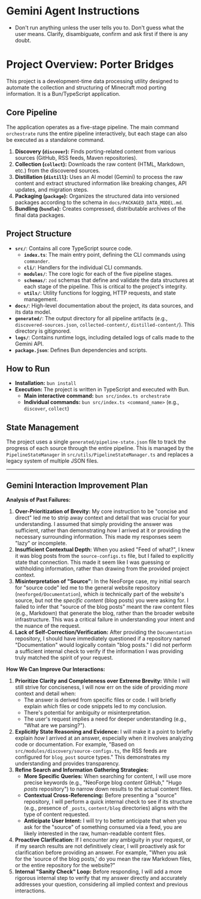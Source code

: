 # Gemini Agent Instructions

- Don't run anything unless the user tells you to. Don't guess what the user means. Clarify, disambiguate, confirm and ask first if there is any doubt.

# Project Overview: Porter Bridges

This project is a development-time data processing utility designed to automate the collection and structuring of Minecraft mod porting information. It is a Bun/TypeScript application.

## Core Pipeline

The application operates as a five-stage pipeline. The main command `orchestrate` runs the entire pipeline interactively, but each stage can also be executed as a standalone command.

1.  **Discovery (`discover`):** Finds porting-related content from various sources (GitHub, RSS feeds, Maven repositories).
2.  **Collection (`collect`):** Downloads the raw content (HTML, Markdown, etc.) from the discovered sources.
3.  **Distillation (`distill`):** Uses an AI model (Gemini) to process the raw content and extract structured information like breaking changes, API updates, and migration steps.
4.  **Packaging (`package`):** Organizes the structured data into versioned packages according to the schema in `docs/PACKAGED_DATA_MODEL.md`.
5.  **Bundling (`bundle`):** Creates compressed, distributable archives of the final data packages.

## Project Structure

-   **`src/`**: Contains all core TypeScript source code.
    -   **`index.ts`**: The main entry point, defining the CLI commands using `commander`.
    -   **`cli/`**: Handlers for the individual CLI commands.
    -   **`modules/`**: The core logic for each of the five pipeline stages.
    -   **`schemas/`**: `zod` schemas that define and validate the data structures at each stage of the pipeline. This is critical to the project's integrity.
    -   **`utils/`**: Utility functions for logging, HTTP requests, and state management.
-   **`docs/`**: High-level documentation about the project, its data sources, and its data model.
-   **`generated/`**: The output directory for all pipeline artifacts (e.g., `discovered-sources.json`, `collected-content/`, `distilled-content/`). This directory is gitignored.
-   **`logs/`**: Contains runtime logs, including detailed logs of calls made to the Gemini API.
-   **`package.json`**: Defines Bun dependencies and scripts.

## How to Run

-   **Installation:** `bun install`
-   **Execution:** The project is written in TypeScript and executed with Bun.
    -   **Main interactive command:** `bun src/index.ts orchestrate`
    -   **Individual commands:** `bun src/index.ts <command_name>` (e.g., `discover`, `collect`)

## State Management

The project uses a single `generated/pipeline-state.json` file to track the progress of each source through the entire pipeline. This is managed by the `PipelineStateManager` in `src/utils/PipelineStateManager.ts` and replaces a legacy system of multiple JSON files.

---

## Gemini Interaction Improvement Plan

**Analysis of Past Failures:**

1.  **Over-Prioritization of Brevity:** My core instruction to be "concise and direct" led me to strip away context and detail that was crucial for your understanding. I assumed that simply providing the answer was sufficient, rather than demonstrating *how* I arrived at it or providing the necessary surrounding information. This made my responses seem "lazy" or incomplete.
2.  **Insufficient Contextual Depth:** When you asked "Feed of what?", I knew it was blog posts from the `source-configs.ts` file, but I failed to explicitly state that connection. This made it seem like I was guessing or withholding information, rather than drawing from the provided project context.
3.  **Misinterpretation of "Source":** In the NeoForge case, my initial search for "source code" led me to the general website repository (`neoforged/Documentation`), which *is* technically part of the website's source, but not the *specific content* (blog posts) you were asking for. I failed to infer that "source of the blog posts" meant the raw content files (e.g., Markdown) that generate the blog, rather than the broader website infrastructure. This was a critical failure in understanding your intent and the nuance of the request.
4.  **Lack of Self-Correction/Verification:** After providing the `Documentation` repository, I should have immediately questioned if a repository named "Documentation" would logically contain "blog posts." I did not perform a sufficient internal check to verify if the information I was providing truly matched the spirit of your request.

**How We Can Improve Our Interactions:**

1.  **Prioritize Clarity and Completeness over Extreme Brevity:** While I will still strive for conciseness, I will now err on the side of providing *more* context and detail when:
    *   The answer is derived from specific files or code. I will briefly explain *which* files or code snippets led to my conclusion.
    *   There's potential for ambiguity or misinterpretation.
    *   The user's request implies a need for deeper understanding (e.g., "What are we parsing?").
2.  **Explicitly State Reasoning and Evidence:** I will make it a point to briefly explain *how* I arrived at an answer, especially when it involves analyzing code or documentation. For example, "Based on `src/modules/discovery/source-configs.ts`, the RSS feeds are configured for `blog_post` source types." This demonstrates my understanding and provides transparency.
3.  **Refine Search and Information Gathering Strategies:**
    *   **More Specific Queries:** When searching for content, I will use more precise keywords (e.g., "NeoForge blog *content* GitHub," "Hugo *posts* repository") to narrow down results to the actual content files.
    *   **Contextual Cross-Referencing:** Before presenting a "source" repository, I will perform a quick internal check to see if its structure (e.g., presence of `_posts`, `content/blog` directories) aligns with the type of content requested.
    *   **Anticipate User Intent:** I will try to better anticipate that when you ask for the "source" of something consumed via a feed, you are likely interested in the raw, human-readable content files.
4.  **Proactive Clarification:** If I encounter any ambiguity in your request, or if my search results are not definitively clear, I will proactively ask for clarification before providing an answer. For example, "When you ask for the 'source of the blog posts,' do you mean the raw Markdown files, or the entire repository for the website?"
5.  **Internal "Sanity Check" Loop:** Before responding, I will add a more rigorous internal step to verify that my answer directly and accurately addresses your question, considering all implied context and previous interactions.